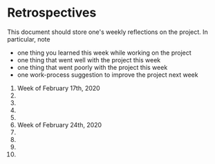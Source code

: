 Retrospectives
==============
This document should store one's weekly reflections on the project. In particular, note

- one thing you learned this week while working on the project
- one thing that went well with the project this week
- one thing that went poorly with the project this week
- one work-process suggestion to improve the project next week

1. Week of February 17th, 2020
  1.
  2.
  3.
  4.
2. Week of February 24th, 2020
  1.
  2.
  3.
  4.
